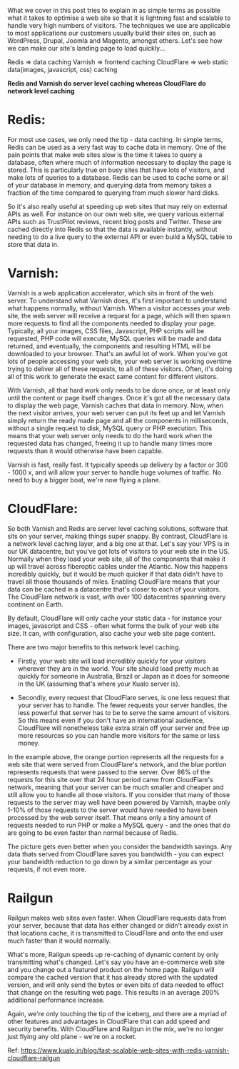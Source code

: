 What we cover in this post tries to explain in as simple terms as possible what it takes to optimise a web site so that it is lightning fast and scalable to handle very high numbers of visitors. The techniques we use are applicable to most applications our customers usually build their sites on, such as WordPress, Drupal, Joomla and Magento, amongst others.
Let's see how we can make our site's landing page to load quickly...

Redis => data caching
Varnish => frontend caching
CloudFlare => web static data(images, javascript, css) caching

**Redis and Varnish do server level caching whereas CloudFlare do network level caching**

# Redis:
For most use cases, we only need the tip - data caching. In simple terms, Redis can be used as a very fast way to cache data in memory. One of the pain points that make web sites slow is the time it takes to query a database, often where much of information necessary to display the page is stored. This is particularly true on busy sites that have lots of visitors, and make lots of queries to a database. Redis can be used to cache some or all of your database in memory, and querying data from memory takes a fraction of the time compared to querying from much slower hard disks.

So it's also really useful at speeding up web sites that may rely on external APIs as well. For instance on our own web site, we query various external APIs such as TrustPilot reviews, recent blog posts and Twitter. These are cached directly into Redis so that the data is available instantly, without needing to do a live query to the external API or even build a MySQL table to store that data in.


# Varnish:
Varnish is a web application accelerator, which sits in front of the web server. To understand what Varnish does, it's first important to understand what happens normally, without Varnish. When a visitor accesses your web site, the web server will receive a request for a page, which will then spawn more requests to find all the components needed to display your page. Typically, all your images, CSS files, Javascript, PHP scripts will be requested, PHP code will execute, MySQL queries will be made and data returned, and eventually, the components and resulting HTML will be downloaded to your browser. That's an awful lot of work. When you've got lots of people accessing your web site, your web server is working overtime trying to deliver all of these requests, to all of these visitors. Often, it's doing all of this work to generate the exact same content for different visitors.

With Varnish, all that hard work only needs to be done once, or at least only until the content or page itself changes. Once it's got all the necessary data to display the web page, Varnish caches that data in memory. Now, when the next visitor arrives, your web server can put its feet up and let Varnish simply return the ready made page and all the components in milliseconds, without a single request to disk, MySQL query or PHP execution. This means that your web server only needs to do the hard work when the requested data has changed, freeing it up to handle many times more requests than it would otherwise have been capable.

Varnish is fast, really fast. It typically speeds up delivery by a factor or 300 - 1000 x, and will allow your server to handle huge volumes of traffic. No need to buy a bigger boat, we're now flying a plane.


# CloudFlare:
So both Varnish and Redis are server level caching solutions, software that sits on your server, making things super snappy. By contrast, CloudFlare is a network level caching layer, and a big one at that. Let's say your VPS is in our UK datacentre, but you've got lots of visitors to your web site in the US. Normally when they load your web site, all of the components that make it up will travel across fiberoptic cables under the Atlantic. Now this happens incredibly quickly, but it would be much quicker if that data didn't have to travel all those thousands of miles. Enabling CloudFlare means that your data can be cached in a datacentre that's closer to each of your visitors. The CloudFlare network is vast, with over 100 datacentres spanning every continent on Earth.

By default, CloudFlare will only cache your static data - for instance your images, javascript and CSS - often what forms the bulk of your web site size. It can, with configuration, also cache your web site page content.

There are two major benefits to this network level caching.

* Firstly, your web site will load incredibly quickly for your visitors wherever they are in the world. Your site should load pretty much as quickly for someone in Australia, Brazil or Japan as it does for someone in the UK (assuming that's where your Kualo server is).

* Secondly, every request that CloudFlare serves, is one less request that your server has to handle. The fewer requests your server handles, the less powerful that server has to be to serve the same amount of visitors. So this means even if you don't have an international audience, CloudFlare will nonetheless take extra strain off your server and free up more resources so you can handle more visitors for the same or less money.

In the example above, the orange portion represents all the requests for a web site that were served from CloudFlare's network, and the blue portion represents requests that were passed to the server. Over 86% of the requests for this site over that 24 hour period came from CloudFlare's network, meaning that your server can be much smaller and cheaper and still allow you to handle all those visitors. If you consider that many of those requests to the server may well have been powered by Varnish, maybe only 1-10% of those requests to the server would have needed to have been processed by the web server itself. That means only a tiny amount of requests needed to run PHP or make a MySQL query - and the ones that do are going to be even faster than normal because of Redis.

The picture gets even better when you consider the bandwidth savings. Any data thats served from CloudFlare saves you bandwidth - you can expect your bandwidth reduction to go down by a similar percentage as your requests, if not even more.

# Railgun
Railgun makes web sites even faster. 
When CloudFlare requests data from your server, because that data has either changed or didn't already exist in that locations cache, it is transmitted to CloudFlare and onto the end user much faster than it would normally.

What's more, Railgun speeds up re-caching of dynamic content by only transmitting what's changed. Let's say you have an e-commerce web site and you change out a featured product on the home page. Railgun will compare the cached version that it has already stored with the updated version, and will only send the bytes or even bits of data needed to effect that change on the resulting web page. This results in an average 200% additional performance increase.

Again, we're only touching the tip of the iceberg, and there are a myriad of other features and advantages in CloudFlare that can add speed and security benefits. With CloudFlare and Railgun in the mix, we're no longer just flying any old plane - we're on a rocket.


Ref: https://www.kualo.in/blog/fast-scalable-web-sites-with-redis-varnish-cloudflare-railgun

